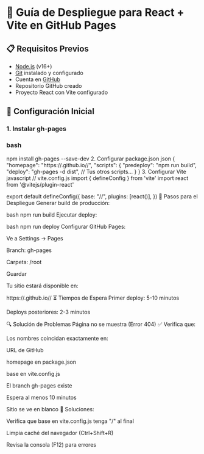 # 🚀 Guía de Despliegue para React + Vite en GitHub Pages

## 📋 Requisitos Previos
- [Node.js](https://nodejs.org/) (v16+)
- [Git](https://git-scm.com/) instalado y configurado
- Cuenta en [GitHub](https://github.com/)
- Repositorio GitHub creado
- Proyecto React con Vite configurado

## 🔧 Configuración Inicial

### 1. Instalar gh-pages
### bash
npm install gh-pages --save-dev
2. Configurar package.json
json
{
  "homepage": "https://<tu-usuario>.github.io/<nombre-repo>/",
  "scripts": {
    "predeploy": "npm run build",
    "deploy": "gh-pages -d dist",
    // Tus otros scripts...
  }
}
3. Configurar Vite
javascript
// vite.config.js
import { defineConfig } from 'vite'
import react from '@vitejs/plugin-react'

export default defineConfig({
  base: "/<nombre-repo>/",
  plugins: [react()],
})
🚀 Pasos para el Despliegue
Generar build de producción:

bash
npm run build
Ejecutar deploy:

bash
npm run deploy
Configurar GitHub Pages:

Ve a Settings → Pages

Branch: gh-pages

Carpeta: /root

Guardar

Tu sitio estará disponible en:

https://<tu-usuario>.github.io/<nombre-repo>/
⏳ Tiempos de Espera
Primer deploy: 5-10 minutos

Deploys posteriores: 2-3 minutos

🔍 Solución de Problemas
Página no se muestra (Error 404)
✅ Verifica que:

Los nombres coincidan exactamente en:

URL de GitHub

homepage en package.json

base en vite.config.js

El branch gh-pages existe

Espera al menos 10 minutos

Sitio se ve en blanco
🔧 Soluciones:

Verifica que base en vite.config.js tenga "/" al final

Limpia caché del navegador (Ctrl+Shift+R)

Revisa la consola (F12) para errores
